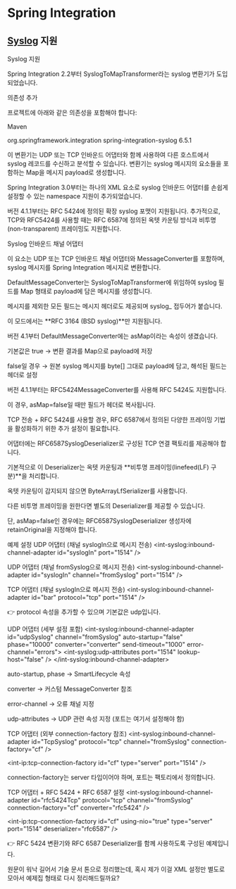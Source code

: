 # Spring Integration
## [Syslog](https://docs.spring.io/spring-integration/reference/syslog.html) 지원


Syslog 지원

Spring Integration 2.2부터 SyslogToMapTransformer라는 syslog 변환기가 도입되었습니다.

의존성 추가

프로젝트에 아래와 같은 의존성을 포함해야 합니다:

Maven

<dependency>
    <groupId>org.springframework.integration</groupId>
    <artifactId>spring-integration-syslog</artifactId>
    <version>6.5.1</version>
</dependency>


이 변환기는 UDP 또는 TCP 인바운드 어댑터와 함께 사용하여 다른 호스트에서 syslog 레코드를 수신하고 분석할 수 있습니다. 변환기는 syslog 메시지의 요소들을 포함하는 Map을 메시지 payload로 생성합니다.

Spring Integration 3.0부터는 하나의 XML 요소로 syslog 인바운드 어댑터를 손쉽게 설정할 수 있는 namespace 지원이 추가되었습니다.

버전 4.1.1부터는 RFC 5424에 정의된 확장 syslog 포맷이 지원됩니다. 추가적으로, TCP와 RFC5424를 사용할 때는 RFC 6587에 정의된 옥텟 카운팅 방식과 비투명(non-transparent) 프레이밍도 지원합니다.

Syslog 인바운드 채널 어댑터

이 요소는 UDP 또는 TCP 인바운드 채널 어댑터와 MessageConverter를 포함하며, syslog 메시지를 Spring Integration 메시지로 변환합니다.

DefaultMessageConverter는 SyslogToMapTransformer에 위임하여 syslog 필드를 Map 형태로 payload에 담은 메시지를 생성합니다.

메시지를 제외한 모든 필드는 메시지 헤더로도 제공되며 syslog_ 접두어가 붙습니다.

이 모드에서는 **RFC 3164 (BSD syslog)**만 지원됩니다.

버전 4.1부터 DefaultMessageConverter에는 asMap이라는 속성이 생겼습니다.

기본값은 true → 변환 결과를 Map으로 payload에 저장

false일 경우 → 원본 syslog 메시지를 byte[] 그대로 payload에 담고, 해석된 필드는 헤더로 설정

버전 4.1.1부터는 RFC5424MessageConverter를 사용해 RFC 5424도 지원합니다.

이 경우, asMap=false일 때만 필드가 헤더로 복사됩니다.

TCP 전송 + RFC 5424를 사용할 경우, RFC 6587에서 정의된 다양한 프레이밍 기법을 활성화하기 위한 추가 설정이 필요합니다.

어댑터에는 RFC6587SyslogDeserializer로 구성된 TCP 연결 팩토리를 제공해야 합니다.

기본적으로 이 Deserializer는 옥텟 카운팅과 **비투명 프레이밍(linefeed(LF) 구분)**을 처리합니다.

옥텟 카운팅이 감지되지 않으면 ByteArrayLfSerializer를 사용합니다.

다른 비투명 프레이밍을 원한다면 별도의 Deserializer를 제공할 수 있습니다.

단, asMap=false인 경우에는 RFC6587SyslogDeserializer 생성자에 retainOriginal을 지정해야 합니다.

예제 설정
UDP 어댑터 (채널 syslogIn으로 메시지 전송)
<int-syslog:inbound-channel-adapter id="syslogIn" port="1514" />

UDP 어댑터 (채널 fromSyslog으로 메시지 전송)
<int-syslog:inbound-channel-adapter id="syslogIn"
    channel="fromSyslog" port="1514" />

TCP 어댑터 (채널 syslogIn으로 메시지 전송)
<int-syslog:inbound-channel-adapter id="bar" protocol="tcp" port="1514" />


👉 protocol 속성을 추가할 수 있으며 기본값은 udp입니다.

UDP 어댑터 (세부 설정 포함)
<int-syslog:inbound-channel-adapter id="udpSyslog"
    channel="fromSyslog"
    auto-startup="false"
    phase="10000"
    converter="converter"
    send-timeout="1000"
    error-channel="errors">
        <int-syslog:udp-attributes port="1514" lookup-host="false" />
</int-syslog:inbound-channel-adapter>


auto-startup, phase → SmartLifecycle 속성

converter → 커스텀 MessageConverter 참조

error-channel → 오류 채널 지정

udp-attributes → UDP 관련 속성 지정 (포트는 여기서 설정해야 함)

TCP 어댑터 (외부 connection-factory 참조)
<int-syslog:inbound-channel-adapter id="TcpSyslog"
    protocol="tcp"
    channel="fromSyslog"
    connection-factory="cf" />

<int-ip:tcp-connection-factory id="cf" type="server" port="1514" />


connection-factory는 server 타입이어야 하며, 포트는 팩토리에서 정의합니다.

TCP 어댑터 + RFC 5424 + RFC 6587 설정
<int-syslog:inbound-channel-adapter id="rfc5424Tcp"
    protocol="tcp"
    channel="fromSyslog"
    connection-factory="cf"
    converter="rfc5424" />

<int-ip:tcp-connection-factory id="cf"
    using-nio="true"
    type="server"
    port="1514"
    deserializer="rfc6587" />

<bean id="rfc5424" class="org.springframework.integration.syslog.RFC5424MessageConverter" />
<bean id="rfc6587" class="org.springframework.integration.syslog.inbound.RFC6587SyslogDeserializer" />


👉 RFC 5424 변환기와 RFC 6587 Deserializer를 함께 사용하도록 구성된 예제입니다.

원문이 워낙 길어서 기술 문서 톤으로 정리했는데, 혹시 제가 이걸 XML 설정만 별도로 모아서 예제집 형태로 다시 정리해드릴까요?